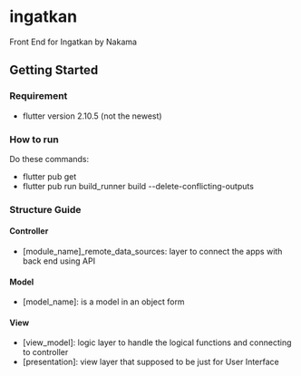 # ingatkan

Front End for Ingatkan by Nakama

## Getting Started

### Requirement
- flutter version 2.10.5 (not the newest)

### How to run
Do these commands:

- flutter pub get 
- flutter pub run build_runner build --delete-conflicting-outputs

### Structure Guide
#### Controller
- [module_name]_remote_data_sources: layer to connect the apps with back end using API

#### Model
- [model_name]: is a model in an object form

#### View
- [view_model]: logic layer to handle the logical functions and connecting to controller
- [presentation]: view layer that supposed to be just for User Interface